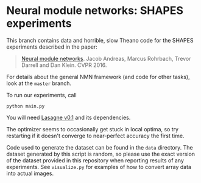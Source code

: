# Neural module networks: SHAPES experiments


This branch contains data and horrible, slow Theano code for the SHAPES
experiments described in the paper:

> [Neural module networks](http://arxiv.org/abs/1511.02799). Jacob Andreas,
> Marcus Rohrbach, Trevor Darrell and Dan Klein. CVPR 2016. 

For details about the general NMN framework (and code for other tasks), look at
the `master` branch.

To run our experiments, call

    python main.py

You will need [Lasagne v0.1](https://pypi.python.org/pypi/Lasagne/0.1) and its
dependencies.

The optimizer seems to occasionally get stuck in local optima, so try restarting
if it doesn't converge to near-perfect accuracy the first time.

Code used to generate the dataset can be found in the `data` directory. The
dataset generated by this script is random, so please use the exact version of
the dataset provided in this repository when reporting results of any
experiments. See `visualize.py` for examples of how to convert array data into 
actual images.
